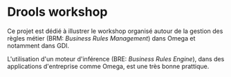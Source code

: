 # Drools workshop

Ce projet est dédié à illustrer le workshop organisé autour de la gestion des règles métier (BRM: *Business Rules Management*) dans Omega et notamment dans GDI.

L'utilisation d'un moteur d'inférence (BRE: *Business Rules Engine*), dans des applications d'entreprise comme Omega, est une très bonne prattique.
